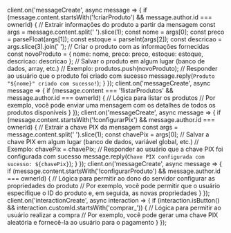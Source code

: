 client.on('messageCreate', async message => { if (message.content.startsWith('!criarProduto') && message.author.id === ownerId) { // Extrair informações do produto a partir da mensagem const args = message.content.split(' ').slice(1); const nome = args[0]; const preco = parseFloat(args[1]); const estoque = parseInt(args[2]); const descricao = args.slice(3).join(' '); // Criar o produto com as informações fornecidas const novoProduto = { nome: nome, preco: preco, estoque: estoque, descricao: descricao }; // Salvar o produto em algum lugar (banco de dados, array, etc.) // Exemplo: produtos.push(novoProduto); // Responder ao usuário que o produto foi criado com sucesso message.reply(`Produto "${nome}" criado com sucesso!`); } });
client.on('messageCreate', async message => { if (message.content === '!listarProdutos' && message.author.id === ownerId) { // Lógica para listar os produtos // Por exemplo, você pode enviar uma mensagem com os detalhes de todos os produtos disponíveis } });
client.on('messageCreate', async message => { if (message.content.startsWith('!configurarPix') && message.author.id === ownerId) { // Extrair a chave PIX da mensagem const args = message.content.split(' ').slice(1); const chavePix = args[0]; // Salvar a chave PIX em algum lugar (banco de dados, variável global, etc.) // Exemplo: chavePix = chavePix; // Responder ao usuário que a chave PIX foi configurada com sucesso message.reply(`Chave PIX configurada com sucesso: ${chavePix}`); } });
client.on('messageCreate', async message => { if (message.content.startsWith('!configurarProduto') && message.author.id === ownerId) { // Lógica para permitir ao dono do servidor configurar as propriedades do produto // Por exemplo, você pode permitir que o usuário especifique o ID do produto e, em seguida, as novas propriedades } });
client.on('interactionCreate', async interaction => { if (interaction.isButton() && interaction.customId.startsWith('comprar_')) { // Lógica para permitir ao usuário realizar a compra // Por exemplo, você pode gerar uma chave PIX aleatória e fornecê-la ao usuário para o pagamento } });
